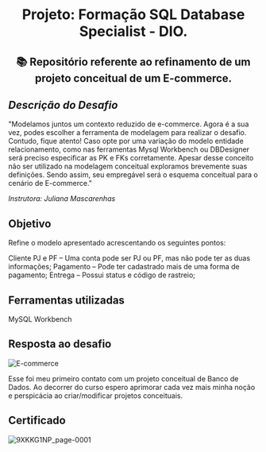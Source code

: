  <h1 align="center">  Projeto: Formação SQL Database Specialist - DIO. <br/></h1>

 <h2 align="center"> 📚 Repositório referente ao refinamento de um projeto conceitual de um E-commerce. </h2>
 
 ***<h2> Descrição do Desafio </h2>***
"Modelamos juntos um contexto reduzido de e-commerce. Agora é a sua vez, podes escolher a ferramenta de modelagem para realizar o desafio. Contudo, fique atento! Caso opte por uma variação do modelo entidade relacionamento, como nas ferramentas Mysql Workbench ou DBDesigner será preciso especificar as PK e FKs corretamente. Apesar desse conceito não ser utilizado na modelagem conceitual exploramos brevemente suas definições. Sendo assim, seu empregável será o esquema conceitual para o cenário de E-commerce."

*Instrutora: Juliana Mascarenhas*

 <h2> Objetivo </h2>

Refine o modelo apresentado acrescentando os seguintes pontos:

Cliente PJ e PF – Uma conta pode ser PJ ou PF, mas não pode ter as duas informações;
Pagamento – Pode ter cadastrado mais de uma forma de pagamento;
Entrega – Possui status e código de rastreio;

## Ferramentas utilizadas

MySQL Workbench

## Resposta ao desafio
![E-commerce](https://github.com/user-attachments/assets/995f9b37-13ac-48b9-a323-2b6096e67280)

Esse foi meu primeiro contato com um projeto conceitual de Banco de Dados. Ao decorrer do curso espero aprimorar cada vez mais minha noção e perspicácia ao criar/modificar projetos conceituais.

## Certificado

![9XKKG1NP_page-0001](https://github.com/user-attachments/assets/4dbc48a7-667b-4110-9d7c-9ad5b13d1f5b)
